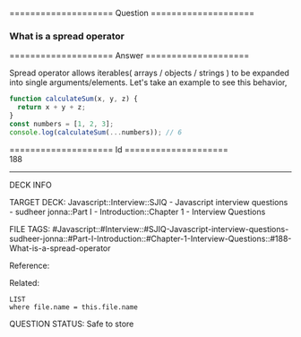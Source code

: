 ==================== Question ====================  

### What is a spread operator  

==================== Answer ====================  

Spread operator allows iterables( arrays / objects / strings ) to be expanded
into single arguments/elements. Let's take an example to see this behavior,

```javascript
function calculateSum(x, y, z) {
  return x + y + z;
}
const numbers = [1, 2, 3];
console.log(calculateSum(...numbers)); // 6
```

==================== Id ====================  
188
<!--ID: 1707879834089-->

---

DECK INFO

TARGET DECK: Javascript::Interview::SJIQ - Javascript interview questions - sudheer jonna::Part I - Introduction::Chapter 1 - Interview Questions

FILE TAGS: #Javascript::#Interview::#SJIQ-Javascript-interview-questions-sudheer-jonna::#Part-I-Introduction::#Chapter-1-Interview-Questions::#188-What-is-a-spread-operator

Reference:

Related:

```dataview
LIST
where file.name = this.file.name
```
QUESTION STATUS: Safe to store

